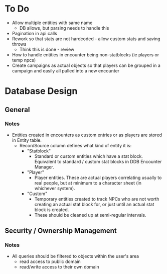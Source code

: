 # To Do

- Allow multiple entities with same name
    - DB allows, but parsing needs to handle this
- Pagination in api calls
- Rework so that stats are not hardcoded - allow custom stats and saving throws
    - Think this is done - review
- How to handle entities in encounter being non-statblocks (ie players or temp npcs)
- Create campaigns as actual objects so that players can be grouped in a campaign and easily all pulled into a new encounter

# Database Design

## General

### Notes

- Entities created in encounters as custom entries or as players are stored in Entity table.
    - RecordSource column defines what kind of entity it is:
        - "Statblock"
            - Standard or custom entities which have a stat block. Equivalent to standard / custom stat blocks in DDB Encounter Manager.
        - "Player"
            - Player entities. These are actual players correlating usually to real people, but at minimum to a character sheet (in whichever system).
        - "Custom"
            - Temporary entities created to track NPCs who are not worth creating an actual stat block for, or just until an actual stat block is created.
            - These should be cleaned up at semi-regular intervals.

## Security / Ownership Management

### Notes

- All queries should be filtered to objects within the user's area
    - read access to public domain
    - read/write access to their own domain
